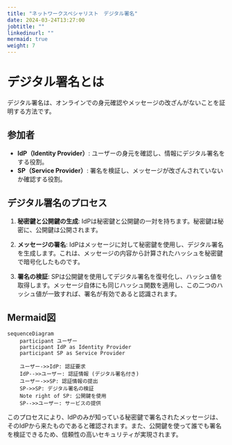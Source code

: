 ```yaml
---
title: "ネットワークスペシャリスト　デジタル署名"
date: 2024-03-24T13:27:00
jobtitle: ""
linkedinurl: ""
mermaid: true
weight: 7
---
```


# デジタル署名とは

デジタル署名は、オンラインでの身元確認やメッセージの改ざんがないことを証明する方法です。

## 参加者

- **IdP（Identity Provider）**: ユーザーの身元を確認し、情報にデジタル署名をする役割。
- **SP（Service Provider）**: 署名を検証し、メッセージが改ざんされていないか確認する役割。

## デジタル署名のプロセス

1. **秘密鍵と公開鍵の生成**:
   IdPは秘密鍵と公開鍵の一対を持ちます。秘密鍵は秘密に、公開鍵は公開されます。

2. **メッセージの署名**:
   IdPはメッセージに対して秘密鍵を使用し、デジタル署名を生成します。これは、メッセージの内容から計算されたハッシュを秘密鍵で暗号化したものです。

3. **署名の検証**:
   SPは公開鍵を使用してデジタル署名を復号化し、ハッシュ値を取得します。メッセージ自体にも同じハッシュ関数を適用し、この二つのハッシュ値が一致すれば、署名が有効であると認識されます。

## Mermaid図

```mermaid
sequenceDiagram
    participant ユーザー
    participant IdP as Identity Provider
    participant SP as Service Provider

    ユーザー->>IdP: 認証要求
    IdP-->>ユーザー: 認証情報 (デジタル署名付き)
    ユーザー->>SP: 認証情報の提出
    SP->>SP: デジタル署名の検証
    Note right of SP: 公開鍵を使用
    SP-->>ユーザー: サービスの提供
```

このプロセスにより、IdPのみが知っている秘密鍵で署名されたメッセージは、そのIdPから来たものであると確認されます。また、公開鍵を使って誰でも署名を検証できるため、信頼性の高いセキュリティが実現されます。
